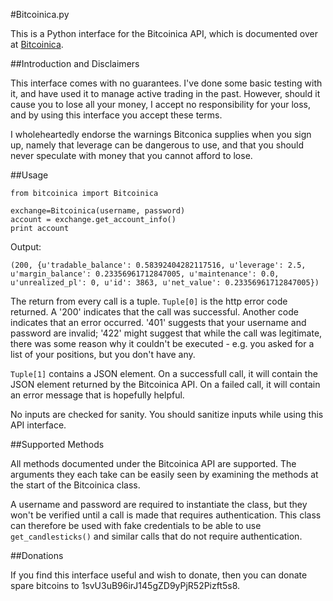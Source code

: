 #Bitcoinica.py

This is a Python interface for the Bitcoinica API, which 
is documented over at [Bitcoinica](https://bitcoinica.com/pages/api).

##Introduction and Disclaimers

This interface comes with no guarantees. I've done some basic testing with it,
and have used it to manage active trading in the past. However, should it cause
you to lose all your money, I accept no responsibility for your loss, and by
using this interface you accept these terms.

I wholeheartedly endorse the warnings Bitconica supplies when you sign up,
namely that leverage can be dangerous to use, and that you should never
speculate with money that you cannot afford to lose.

##Usage

	from bitcoinica import Bitcoinica

	exchange=Bitcoinica(username, password)
	account = exchange.get_account_info()
	print account

Output:

	(200, {u'tradable_balance': 0.58392404282117516, u'leverage': 2.5, u'margin_balance': 0.23356961712847005, u'maintenance': 0.0, u'unrealized_pl': 0, u'id': 3863, u'net_value': 0.23356961712847005})

The return from every call is a tuple. `Tuple[0]` is the http error code
returned. A '200' indicates that the call was successful. Another code
indicates that an error occurred. '401' suggests that your username and password
are invalid; '422' might suggest that while the call was legitimate, there was
some reason why it couldn't be executed - e.g. you asked for a list of your
positions, but you don't have any. 

`Tuple[1]` contains a
JSON element. On a successfull call, it will contain the JSON element returned
by the Bitcoinica API. On a failed call, it will contain an error message that
is hopefully helpful.

No inputs are checked for sanity. You should sanitize inputs while using this
API interface.

##Supported Methods

All methods documented under the Bitcoinica API are supported. The arguments
they each take can be easily seen by examining the methods at the start of the
Bitcoinica class.

A username and password are required to instantiate the class, but they won't
be verified until a call is made that requires authentication. This class can
therefore be used with fake credentials to be able to use `get_candlesticks()`
and similar calls that do not require authentication.

##Donations

If you find this interface useful and wish to donate, then you can donate spare bitcoins to 1svU3uB96irJ145gZD9yPjR52Pizft5s8.
